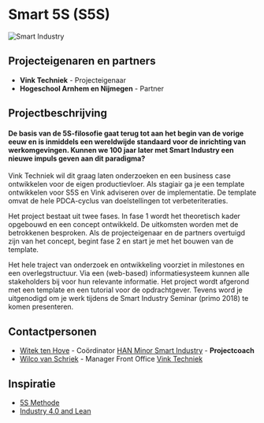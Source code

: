# Smart 5S (S5S)

![Smart Industry](http://www.vno-ncwmidden.nl/Diverse/smart%20ind.jpg)

## Projecteigenaren en partners
+ **Vink Techniek** - Projecteigenaar
+ **Hogeschool Arnhem en Nijmegen** - Partner

## Projectbeschrijving
#### De basis van de 5S-filosofie gaat terug tot aan het begin van de vorige eeuw en is inmiddels een wereldwijde standaard voor de inrichting van werkomgevingen. Kunnen we 100 jaar later met Smart Industry een nieuwe impuls geven aan dit paradigma?

Vink Techniek wil dit graag laten onderzoeken en een business case ontwikkelen voor de eigen productievloer. Als stagiair ga je een template ontwikkelen voor S5S en Vink adviseren over de implementatie. De template omvat de hele PDCA-cyclus van doelstellingen tot verbeteriteraties.

Het project bestaat uit twee fases. In fase 1 wordt het theoretisch kader opgebouwd en een concept ontwikkeld. De uitkomsten worden met de betrokkenen besproken. Als de projecteigenaar en de partners overtuigd zijn van het concept, begint fase 2 en start je met het bouwen van de template.

Het hele traject van onderzoek en ontwikkeling voorziet in milestones en een overlegstructuur. Via een (web-based) informatiesysteem kunnen alle stakeholders bij voor hun relevante informatie. Het project wordt afgerond met een template en een tutorial voor de opdrachtgever. Tevens word je uitgenodigd om je werk tijdens de Smart Industry Seminar (primo 2018) te komen presenteren.


## Contactpersonen
+ [Witek ten Hove](https://www.linkedin.com/in/witektenhove/) - Coördinator [HAN Minor Smart Industry](https://witusj.github.io/MinorSI/) - **Projectcoach** 
+ [Wilco van Schriek](linkedin.com/in/wilco-van-schriek-1182a027) - Manager Front Office [Vink Techniek](http://www.vinktechniek.nl/)

## Inspiratie
+ [5S Methode](https://en.wikipedia.org/wiki/5S_(methodology))
+ [Industry 4.0 and Lean](http://www.jiem.org/index.php/jiem/article/download/1940/780)
